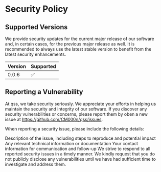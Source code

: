 # Security Policy

## Supported Versions

We provide security updates for the current major release of our software and, in certain cases, for the previous major release as well. 
It is recommended to always use the latest stable version to benefit from the latest security enhancements.

| Version | Supported          |
| ------- | ------------------ |
| 0.0.6   | :white_check_mark: |

## Reporting a Vulnerability

At qss, we take security seriously. 
We appreciate your efforts in helping us maintain the security and integrity of our software. 
If you discover any security vulnerabilities or concerns, please report them by oben a new issue at https://github.com/CM000n/qss/issues.

When reporting a security issue, please include the following details:

Description of the issue, including steps to reproduce and potential impact
Any relevant technical information or documentation
Your contact information for communication and follow-up
We strive to respond to all reported security issues in a timely manner. We kindly request that you do not publicly disclose any vulnerabilities until we have had sufficient time to investigate and address them.
